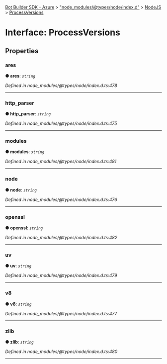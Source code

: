 [Bot Builder SDK - Azure](../README.md) > ["node_modules/@types/node/index.d"](../modules/_node_modules__types_node_index_d_.md) > [NodeJS](../modules/_node_modules__types_node_index_d_.nodejs.md) > [ProcessVersions](../interfaces/_node_modules__types_node_index_d_.nodejs.processversions.md)



# Interface: ProcessVersions


## Properties
<a id="ares"></a>

###  ares

**●  ares**:  *`string`* 

*Defined in node_modules/@types/node/index.d.ts:478*





___

<a id="http_parser"></a>

###  http_parser

**●  http_parser**:  *`string`* 

*Defined in node_modules/@types/node/index.d.ts:475*





___

<a id="modules"></a>

###  modules

**●  modules**:  *`string`* 

*Defined in node_modules/@types/node/index.d.ts:481*





___

<a id="node"></a>

###  node

**●  node**:  *`string`* 

*Defined in node_modules/@types/node/index.d.ts:476*





___

<a id="openssl"></a>

###  openssl

**●  openssl**:  *`string`* 

*Defined in node_modules/@types/node/index.d.ts:482*





___

<a id="uv"></a>

###  uv

**●  uv**:  *`string`* 

*Defined in node_modules/@types/node/index.d.ts:479*





___

<a id="v8"></a>

###  v8

**●  v8**:  *`string`* 

*Defined in node_modules/@types/node/index.d.ts:477*





___

<a id="zlib"></a>

###  zlib

**●  zlib**:  *`string`* 

*Defined in node_modules/@types/node/index.d.ts:480*





___


